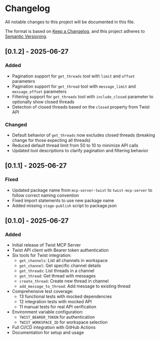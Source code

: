 # Changelog

All notable changes to this project will be documented in this file.

The format is based on [Keep a Changelog](https://keepachangelog.com/en/1.0.0/),
and this project adheres to [Semantic Versioning](https://semver.org/spec/v2.0.0.html).

## [0.1.2] - 2025-06-27

### Added

- Pagination support for `get_threads` tool with `limit` and `offset` parameters
- Pagination support for `get_thread` tool with `message_limit` and `message_offset` parameters
- Filtering support for `get_threads` tool with `include_closed` parameter to optionally show closed threads
- Detection of closed threads based on the `closed` property from Twist API

### Changed

- Default behavior of `get_threads` now excludes closed threads (breaking change for those expecting all threads)
- Reduced default thread limit from 50 to 10 to minimize API calls
- Updated tool descriptions to clarify pagination and filtering behavior

## [0.1.1] - 2025-06-27

### Fixed

- Updated package name from `mcp-server-twist` to `twist-mcp-server` to follow correct naming convention
- Fixed import statements to use new package name
- Added missing `stage-publish` script to package.json

## [0.1.0] - 2025-06-27

### Added

- Initial release of Twist MCP Server
- Twist API client with Bearer token authentication
- Six tools for Twist integration:
  - `get_channels`: List all channels in workspace
  - `get_channel`: Get specific channel details
  - `get_threads`: List threads in a channel
  - `get_thread`: Get thread with messages
  - `create_thread`: Create new thread in channel
  - `add_message_to_thread`: Add message to existing thread
- Comprehensive test coverage:
  - 13 functional tests with mocked dependencies
  - 12 integration tests with mocked API
  - 11 manual tests for real API verification
- Environment variable configuration:
  - `TWIST_BEARER_TOKEN` for authentication
  - `TWIST_WORKSPACE_ID` for workspace selection
- Full CI/CD integration with GitHub Actions
- Documentation for setup and usage
